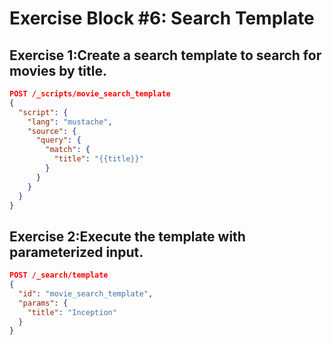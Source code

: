 # Exercise Block #6: Search Template

## Exercise 1:Create a search template to search for movies by title.

```json
POST /_scripts/movie_search_template
{
  "script": {
    "lang": "mustache",
    "source": {
      "query": {
        "match": {
          "title": "{{title}}"
        }
      }
    }
  }
}
```

## Exercise 2:Execute the template with parameterized input.

```json
POST /_search/template
{
  "id": "movie_search_template",
  "params": {
    "title": "Inception"
  }
}
```
